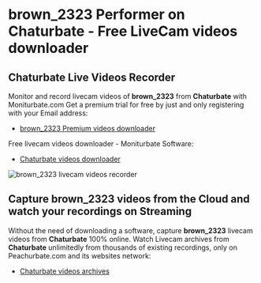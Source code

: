 # brown_2323 Performer on Chaturbate - Free LiveCam videos downloader

## Chaturbate Live Videos Recorder

Monitor and record livecam videos of **brown_2323** from **Chaturbate** with Moniturbate.com
Get a premium trial for free by just and only registering with your Email address:
* [brown_2323 Premium videos downloader](https://moniturbate.com/request-demo-licence-key.html)

Free livecam videos downloader - Moniturbate Software:
* [Chaturbate videos downloader](https://moniturbate.com/moniturbate-download-software.html)

![brown_2323 livecam videos recorder](https://peachurnet.com/templates/moniturbate-software.png)


## Capture brown_2323 videos from the Cloud and watch your recordings on Streaming

Without the need of downloading a software, capture **brown_2323** livecam videos from **Chaturbate** 100% online.
Watch Livecam archives from **Chaturbate** unlimitedly from thousands of existing recordings, only on Peachurbate.com and its websites network:
* [Chaturbate videos archives](https://peachurnet.com/)